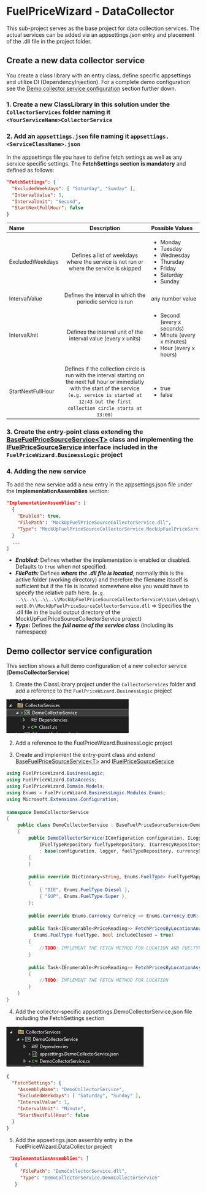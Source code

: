 # FuelPriceWizard - DataCollector
This sub-project serves as the base project for data collection services. The actual services can be added via an appsettings.json entry and placement of the .dll file in the project folder.

## Create a new data collector service
You create a class library with an entry class, define specific appsettings and utilize DI (DependencyInjection).
For a complete demo configuration see the [Demo collector service configuration](#demo-collector-service-configuration) section further down.

### 1. Create a new ClassLibrary in this solution under the ``CollectorServices`` folder naming it ``<YourServiceName>CollectorService``
### 2. Add an ``appsettings.json`` file naming it ``appsettings.<ServiceClassName>.json``
In the appsettings file you have to define fetch settings as well as any service specific settings.
The **FetchSettings section is mandatory** and defined as follows:

```json
"FetchSettings": {
  "ExcludedWeekdays": [ "Saturday", "Sunday" ],
  "IntervalValue": 5,
  "IntervalUnit": "Second",
  "StartNextFullHour": false
}
```

| Name | Description | Possible Values |
| :- | :-:         | :-    |
| ExcludedWeekdays | Defines a list of weekdays where the service is not run or where the service is skipped | <ul><li>Monday</li><li>Tuesday</li><li>Wednesday</li><li>Thursday</li><li>Friday</li><li>Saturday</li><li>Sunday</li></ul> |
| IntervalValue | Defines the interval in which the periodic service is run | any number value |
| IntervalUnit | Defines the interval unit of the interval value (every x units) | <ul><li>Second (every x seconds)</li><li>Minute (every x minutes)</li><li>Hour (every x hours)</li></ul> |
| StartNextFullHour | Defines if the collection circle is run with the interval starting on the next full hour or immediatly with the start of the service<br>``(e.g. service is started at 12:43 but the first collection circle starts at 13:00)`` | <ul><li>true</li><li>false</li></ul> |

### 3. Create the entry-point class extending the [BaseFuelPriceSourceService&lt;T&gt;](../FuelPriceWizard.BusinessLogic/BaseFuelPriceSourceService.cs) class and implementing the [IFuelPriceSourceService](../FuelPriceWizard.BusinessLogic/IFuelPriceSourceService.cs) interface included in the ``FuelPriceWizard.BusinessLogic`` project

### 4. Adding the new service
To add the new service add a new entry in the appsettings.json file under the **ImplementationAssemblies** section:

```json
"ImplementationAssemblies": [
  {
    "Enabled": true,
    "FilePath": "MockUpFuelPriceSourceCollectorService.dll",
    "Type": "MockUpFuelPriceSourceCollectorService.MockUpFuelPriceService"
  }
  ...
]
```

- ***Enabled:*** Defines whether the implementation is enabled or disabled. Defaults to ```true``` when not specified.
- ***FilePath:*** Defines ***where the .dll file is located***, normally this is the active folder (working directory) and therefore the filename itsself is sufficient but if the file is located somewhere else you would have to specify the relative path here. (``e.g. ..\\..\\..\\..\\MockUpFuelPriceSourceCollectorService\\bin\\debug\\net8.0\\MockUpFuelPriceSourceCollectorService.dll`` => Specifies the .dll file in the build output directory of the MockUpFuelPriceSourceCollectorService project)
- ***Type:*** Defines the ***full name of the service class*** (including its namespace)

## Demo collector service configuration
This section shows a full demo configuration of a new collector service (**DemoCollectorService**)

1. Create the ClassLibrary project under the ``CollectorServices`` folder and add a reference to the ``FuelPriceWizard.BusinessLogic`` project

![DemoCollectorService](DemoCollectorService_ProjectCreation.png)

2. Add a reference to the FuelPriceWizard.BusinessLogic project

3. Create and implement the entry-point class and extend [BaseFuelPriceSourceService&lt;T&gt;](../FuelPriceWizard.BusinessLogic/BaseFuelPriceSourceService.cs)  and [IFuelPriceSourceService](../FuelPriceWizard.BusinessLogic/IFuelPriceSourceService.cs)

```cs
using FuelPriceWizard.BusinessLogic;
using FuelPriceWizard.DataAccess;
using FuelPriceWizard.Domain.Models;
using Enums = FuelPriceWizard.BusinessLogic.Modules.Enums;
using Microsoft.Extensions.Configuration;

namespace DemoCollectorService
{
    public class DemoCollectorService : BaseFuelPriceSourceService<DemoCollectorService>, IFuelPriceSourceService
    {
        public DemoCollectorService(IConfiguration configuration, ILogger<DemoCollectorService> logger
            IFuelTypeRepository fuelTypeRepository, ICurrencyRepository currencyRepository)
            : base(configuration, logger, fuelTypeRepository, currencyRepository)
        {
        }

        public override Dictionary<string, Enums.FuelType> FuelTypeMapping => new()
        {
            { "DIE", Enums.FuelType.Diesel },
            { "SUP", Enums.FuelType.Super },
        };

        public override Enums.Currency Currency => Enums.Currency.EUR;

        public Task<IEnumerable<PriceReading>> FetchPricesByLocationAndFuelTypeAsync(decimal lat, decimal lon,
          Enums.FuelType fuelType, bool includeClosed = true)
        {
            //TODO: IMPLEMENT THE FETCH METHOD FOR LOCATION AND FUELTYPE
        }

        public Task<IEnumerable<PriceReading>> FetchPricesByLocationAsync(decimal lat, decimal lon, bool includeClosed = true)
        {
            //TODO: IMPLEMENT THE FETCH METHOD FOR LOCATION
        }
    }
}
```

4. Add the collector-specific appsettings.DemoCollectorService.json file including the FetchSettings section

![appsettings.DemoCollectorService.json](DemoCollectorService_appsettings.png)

```json
{
  "FetchSettings": {
    "AssemblyName": "DemoCollectorService",
    "ExcludedWeekdays": [ "Saturday", "Sunday" ],
    "IntervalValue": 1,
    "IntervalUnit": "Minute",
    "StartNextFullHour": false
  }
}
```

5. Add the appsetings.json assembly entry in the FuelPriceWizard.DataCollector project

```json
 "ImplementationAssemblies": [
   {
     "FilePath": "DemoCollectorService.dll",
     "Type": "DemoCollectorService.DemoCollectorService"
   }
```
